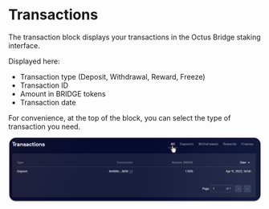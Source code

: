 # Transactions

The transaction block displays your transactions in the Octus Bridge staking interface.

Displayed here:

* Transaction type (Deposit, Withdrawal, Reward, Freeze)
* Transaction ID
* Amount in BRIDGE tokens
* Transaction date

For convenience, at the top of the block, you can select the type of transaction you need.

![](<../../../../.gitbook/assets/image (31).png>)
